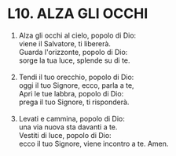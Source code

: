 # L10. ALZA GLI OCCHI

<ol>
  <li>Alza gli occhi al cielo, popolo di Dio:<br>
    viene il Salvatore, ti libererà.<br>
    Guarda l'orizzonte, popolo di Dio:<br>
    sorge la tua luce, splende su di te.</li><br>
  <li>Tendi il tuo orecchio, popolo di Dio:<br>
    oggi il tuo Signore, ecco, parla a te,<br>
    Apri le tue labbra, popolo di Dio:<br>
    prega il tuo Signore, ti risponderà.</li><br>
  <li>Levati e cammina, popolo di Dio:<br>
    una via nuova sta davanti a te.<br>
    Vestiti di luce, popolo di Dio:<br>
    ecco il tuo Signore, viene incontro a te. Amen.</li>
</ol>
